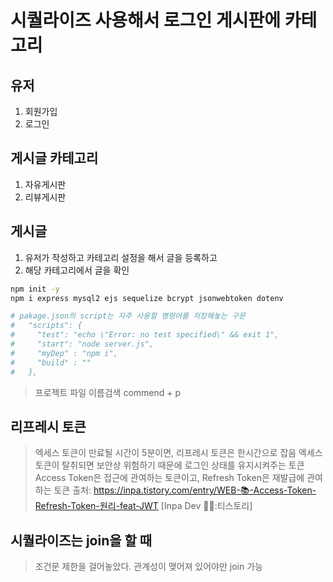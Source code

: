 # 시퀄라이즈 사용해서 로그인 게시판에 카테고리

## 유저
1. 회원가입
2. 로그인

## 게시글 카테고리
1. 자유게시판
2. 리뷰게시판

## 게시글
1. 유저가 작성하고 카테고리 설정을 해서 글을 등록하고
2. 해당 카테고리에서 글을 확인

```sh
npm init -y
npm i express mysql2 ejs sequelize bcrypt jsonwebtoken dotenv

# pakage.json의 script는 자주 사용할 명령어를 저장해놓는 구문
#   "scripts": {
#     "test": "echo \"Error: no test specified\" && exit 1",
#     "start": "node server.js",
#     "myDep" : "npm i",
#     "build" : ""
#   },
```

> 프로젝트 파일 이름검색 commend + p

## 리프레시 토큰
> 엑세스 토큰이 만료될 시간이 5분이면, 리프레시 토큰은 한시간으로 잡음
> 엑세스 토큰이 탈취되면 보안상 위험하기 때문에 로그인 상태를 유지시켜주는 토큰
>Access Token은 접근에 관여하는 토큰이고, Refresh Token은 재발급에 관여하는 토큰
출처: https://inpa.tistory.com/entry/WEB-📚-Access-Token-Refresh-Token-원리-feat-JWT [Inpa Dev 👨‍💻:티스토리]

## 시퀄라이즈는 join을 할 때
> 조건문 제한을 걸어놓았다.
> 관계성이 맺어져 있어야만 join 가능